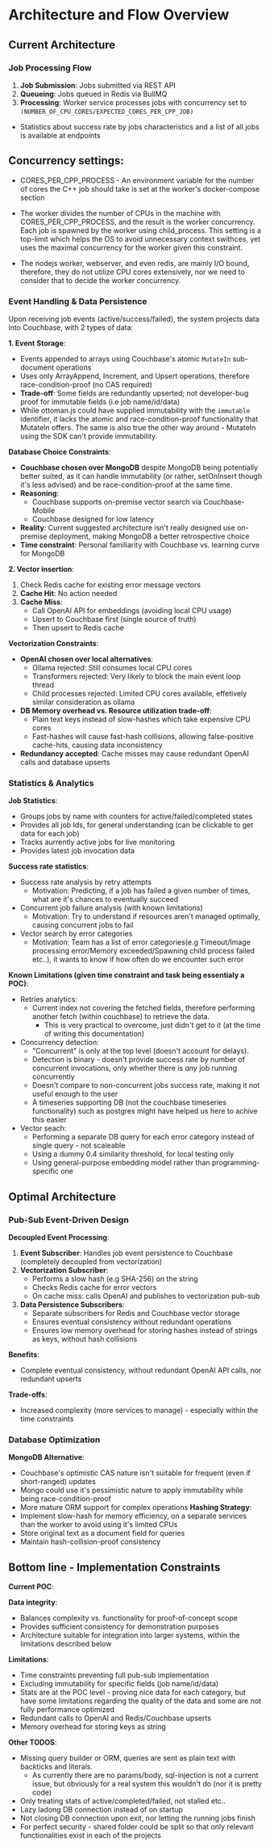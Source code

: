 # Architecture and Flow Overview

## Current Architecture

### Job Processing Flow
1. **Job Submission**: Jobs submitted via REST API
2. **Queueing**: Jobs queued in Redis via BullMQ
3. **Processing**: Worker service processes jobs with concurrency set to `(NUMBER_OF_CPU_CORES/EXPECTED_CORES_PER_CPP_JOB)`
 
- Statistics about success rate by jobs characteristics and a list of all jobs is available at endpoints 

## **Concurrency settings**:
- CORES_PER_CPP_PROCESS - An environment variable for the number of cores the C++ job should take is set at the worker's docker-compose section

- The worker divides the number of CPUs in the machine with CORES_PER_CPP_PROCESS, and the result is the worker concurrency. Each job is spawned by the worker using child_process. This setting is a top-limit which helps the OS to avoid unnecessary context swithces, yet uses the maximal concurrency for the worker given this constraint.

- The nodejs worker, webserver, and even redis, are mainly I/O bound, therefore, they do not utilize CPU cores extensively, nor we need to consider that to decide the worker concurrency.

### Event Handling & Data Persistence
Upon receiving job events (active/success/failed), the system projects data into Couchbase, with 2 types of data:

**1. Event Storage**:
- Events appended to arrays using Couchbase's atomic `MutateIn` sub-document operations
- Uses only ArrayAppend, Increment, and Upsert operations, therefore race-condition-proof (no CAS required)
- **Trade-off**: Some fields are redundantly upserted; not developer-bug proof for immutable fields (i.e job name/id/data) 
- While ottoman.js could have supplied immutability with the `immutable` identifier, it lacks the atomic and race-condition-proof functionality that MutateIn offers. The same is also true the other way around - MutateIn using the SDK can't provide immutability.

**Database Choice Constraints**:
- **Couchbase chosen over MongoDB** despite MongoDB being potentially better suited, as it can handle immutability (or rather, setOnInsert though it's less advised) and be race-condition-proof at the same time.
- **Reasoning**: 
    - Couchbase supports on-premise vector search via Couchbase-Mobile
    - Couchbase designed for low latency
- **Reality**: Current suggested architecture isn't really designed use on-premise deployment, making MongoDB a better retrospective choice
- **Time constraint**: Personal familiarity with Couchbase vs. learning curve for MongoDB

**2. Vector insertion**:
1. Check Redis cache for existing error message vectors
2. **Cache Hit**: No action needed
3. **Cache Miss**: 
   - Call OpenAI API for embeddings (avoiding local CPU usage)
   - Upsert to Couchbase first (single source of truth)
   - Then upsert to Redis cache

**Vectorization Constraints**:
- **OpenAI chosen over local alternatives**:
  - Ollama rejected: Still consumes local CPU cores
  - Transformers rejected:  Very likely to block the main event loop thread
  - Child processes rejected: Limited CPU cores available, effetively similar consideration as ollama
- **DB Memory overhead vs. Resource utilization trade-off**: 
    - Plain text keys instead of slow-hashes which take expensive CPU cores
    - Fast-hashes will cause fast-hash collisions, allowing false-positive cache-hits, causing data inconsistency
- **Redundancy accepted**: Cache misses may cause redundant OpenAI calls and database upserts

### Statistics & Analytics
**Job Statistics**:
- Groups jobs by name with counters for active/failed/completed states
- Provides all job Ids, for general understanding (can be clickable to get data for each job)
- Tracks aurrently active jobs for live monitoring
- Provides latest job invocation data


**Success rate statistics**:
- Success rate analysis by retry attempts
    - Motivation: Predicting, if a job has failed a given number of times, what are it's chances to eventually succeed
- Concurrent job failure analysis (with known limitations)
    - Motivation: Try to understand if resources aren't managed optimally, causing concurrent jobs to fail
- Vector search by error categories
    - Motivation: Team has a list of error categories(e.g Timeout/Image processing error/Memory exceeded/Spawning child process failed etc..), it wants to know if how often do we encounter such error

**Known Limitations (given time constraint and task being essentialy a POC)**:
- Retries analytics:
    - Current index not covering the fetched fields, therefore performing another fetch (within couchbase) to retrieve the data.
        - This is very practical to overcome, just didn't get to it (at the time of writing this documentation)
- Concurrency detection:
    - "Concurrent" is only at the top level (doesn't account for delays).
    - Detection is binary - doesn't provide success rate by number of concurrent invocations, only whether there is *any* job running concurrently
    - Doesn't compare to non-concurrent jobs success rate, making it not useful enough to the user
    - A timeseries supporting DB (not the couchbase timeseries functionality) such as postgres might have helped us here to achive this easier
- Vector seach:
    - Performing a separate DB query for each error category instead of single query - not scaleable
    - Using a dummy 0.4 similarity threshold, for local testing only
    - Using general-purpose embedding model rather than programming-specific one


## Optimal Architecture

### Pub-Sub Event-Driven Design
**Decoupled Event Processing**:
1. **Event Subscriber**: Handles job event persistence to Couchbase (completely decoupled from vectorization)
2. **Vectorization Subscriber**: 
   - Performs a slow hash (e.g SHA-256) on the string
   - Checks Redis cache for error vectors
   - On cache miss: calls OpenAI and publishes to vectorization pub-sub
3. **Data Persistence Subscribers**: 
   - Separate subscribers for Redis and Couchbase vector storage
   - Ensures eventual consistency without redundant operations
   - Ensures low memory overhead for storing hashes instead of strings as keys, without hash collisions

**Benefits**:
- Complete eventual consistency, without redundant OpenAI API calls, nor redundant upserts


**Trade-offs**:
- Increased complexity (more services to manage) - especially within the time constraints
### Database Optimization
**MongoDB Alternative**:
- Couchbase's optimistic CAS nature isn't suitable for frequent (even if short-ranged) updates
- Mongo could use it's pessimistic nature to apply immutability while being race-condition-proof
- More mature ORM support for complex operations
**Hashing Strategy**:
- Implement slow-hash for memory efficiency, on a separate services than the worker to avoid using it's limited CPUs
- Store original text as a document field for queries
- Maintain hash-collision-proof consistency

## Bottom line - Implementation Constraints

**Current POC**:

**Data integrity**:
- Balances complexity vs. functionality for proof-of-concept scope
- Provides sufficient consistency for demonstration purposes
- Architecture suitable for integration into larger systems, within the limitations described below

**Limitations**:

- Time constraints preventing full pub-sub implementation
- Excluding immutability for specific fields (job name/id/data)
- Stats are at the POC level - proving nice data for each category, but have some limitations regarding the quality of the data and some are not fully performance optimized
- Redundant calls to OpenAI and Redis/Couchbase upserts
- Memory overhead for storing keys as string

**Other TODOS**:
- Missing query builder or ORM, queries are sent as plain text with backticks and literals. 
    - As currently there are no params/body, sql-injection is not a current issue, but obviously for a real system this wouldn't do (nor it is pretty code)
- Only treating stats of active/completed/failed, not stalled etc..
- Lazy ladong DB connection instead of on startup
- Not closing DB connection upon exit, nor letting the running jobs finish
- For perfect security - shared folder could be split so that only relevant functionalities exist in each of the projects

